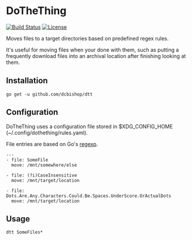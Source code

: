 DoTheThing
==========

[![Build Status](https://drone.io/github.com/dcbishop/dtt/status.png)](https://drone.io/github.com/dcbishop/dtt/latest)
[![License](http://img.shields.io/badge/license-CC0-red.svg)](https://creativecommons.org/publicdomain/zero/1.0/legalcode)

Moves files to a target directories based on predefined regex rules.

It's useful for moving files when your done with them, such as putting a frequently download files into an archival location after finishing looking at them.

Installation
------------
    go get -u github.com/dcbishop/dtt

Configuration
-------------
DoTheThing uses a configuration file stored in $XDG_CONFIG_HOME (~/.config/dothething/rules.yaml).

File entries are based on Go's [regexp](http://golang.org/pkg/regexp/syntax/).

    ---
    - file: SomeFile
      move: /mnt/somewhere/else

    - file: (?i)CaseInsensitive
      move: /mnt/target/location

    - file: Dots.Are.Any.Characters.Could.Be.Spaces.UnderScore.OrActualDots
      move: /mnt/target/location
    
Usage
-----
    dtt SomeFiles*
